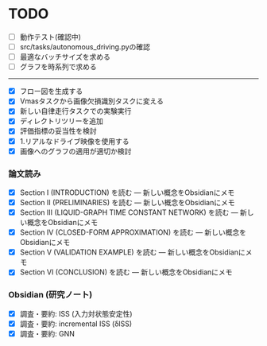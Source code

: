 # TODO
* [ ] 動作テスト(確認中)
* [ ] src/tasks/autonomous_driving.pyの確認
* [ ] 最適なバッチサイズを求める
* [ ] グラフを時系列で求める

---
* [x] フロー図を生成する
* [x] Vmasタスクから画像欠損識別タスクに変える
* [x] 新しい自律走行タスクでの実験実行
* [x] ディレクトリツリーを追加
* [x] 評価指標の妥当性を検討
* [x] 1.リアルなドライブ映像を使用する
* [x] 画像へのグラフの適用が適切か検討

### 論文読み
* [x] Section I (INTRODUCTION) を読む — 新しい概念をObsidianにメモ
* [x] Section II (PRELIMINARIES) を読む — 新しい概念をObsidianにメモ
* [x] Section III (LIQUID-GRAPH TIME CONSTANT NETWORK) を読む — 新しい概念をObsidianにメモ
* [x] Section IV (CLOSED-FORM APPROXIMATION) を読む — 新しい概念をObsidianにメモ
* [x] Section V (VALIDATION EXAMPLE) を読む — 新しい概念をObsidianにメモ
* [x] Section VI (CONCLUSION) を読む — 新しい概念をObsidianにメモ

### Obsidian (研究ノート)
* [x] 調査・要約: ISS (入力対状態安定性)
* [x] 調査・要約: incremental ISS (δISS)
* [x] 調査・要約: GNN
